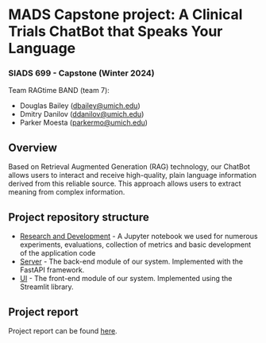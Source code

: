 # MADS Capstone project: A Clinical Trials ChatBot that Speaks Your Language

### SIADS 699 - Capstone (Winter 2024)

Team RAGtime BAND (team 7):
- Douglas Bailey (dbailey@umich.edu)
- Dmitry Danilov (ddanilov@umich.edu)
- Parker Moesta (parkermo@umich.edu)

## Overview

Based on Retrieval Augmented Generation (RAG) technology, our ChatBot allows users to interact and receive high-quality, plain language information derived
from this reliable source. This approach allows users to extract meaning from complex information.

## Project repository structure

- [Research and Development](development/README.md) - A Jupyter notebook we used for numerous experiments, evaluations, collection of metrics and basic development of the application code
- [Server](app-server/README.md) - The back-end module of our system. Implemented with the FastAPI framework.
- [UI](app-ui/README.md) - The front-end module of our system. Implemented using the Streamlit library.

## Project report

Project report can be found [here](Capstone_Report_RAGtime_Band.pdf).